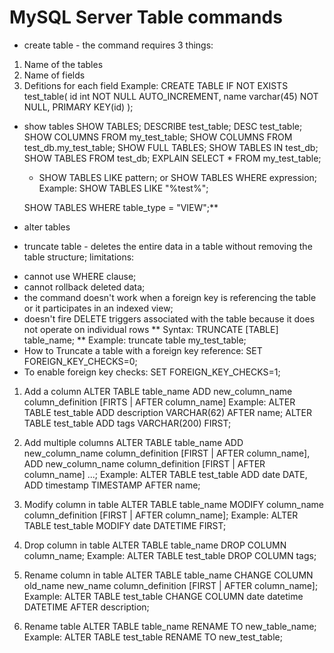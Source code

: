 # MySQL Server Table commands

- create table - the command requires 3 things:

1. Name of the tables
2. Name of fields
3. Defitions for each field
   Example:
   CREATE TABLE IF NOT EXISTS test_table(
   id int NOT NULL AUTO_INCREMENT,
   name varchar(45) NOT NULL,
   PRIMARY KEY(id)
   );

- show tables
  SHOW TABLES;
  DESCRIBE test_table;
  DESC test_table;
  SHOW COLUMNS FROM my_test_table;
  SHOW COLUMNS FROM test_db.my_test_table;
  SHOW FULL TABLES;
  SHOW TABLES IN test_db;
  SHOW TABLES FROM test_db;
  EXPLAIN SELECT \* FROM my_test_table;

  - SHOW TABLES LIKE pattern; or SHOW TABLES WHERE expression; Example:
    SHOW TABLES LIKE "%test%";

  SHOW TABLES WHERE table_type = "VIEW";\*\*

- alter tables

- truncate table - deletes the entire data in a table without removing the table structure; limitations:

* cannot use WHERE clause;
* cannot rollback deleted data;
* the command doesn't work when a foreign key is referencing the table or it participates in an indexed view;
* doesn't fire DELETE triggers associated with the table because it does not operate on individual rows
  ** Syntax:
  TRUNCATE [TABLE] table_name;
  ** Example:
  truncate table my_test_table;
* How to Truncate a table with a foreign key reference:
  SET FOREIGN_KEY_CHECKS=0;
* To enable foreign key checks:
  SET FOREIGN_KEY_CHECKS=1;

1. Add a column
   ALTER TABLE table_name ADD new_column_name column_definition
   [FIRTS | AFTER column_name]
   Example:
   ALTER TABLE test_table ADD description VARCHAR(62) AFTER name;
   ALTER TABLE test_table ADD tags VARCHAR(200) FIRST;

2. Add multiple columns
   ALTER TABLE table_name
   ADD new_column_name column_definition
   [FIRST | AFTER column_name],
   ADD new_column_name column_definition
   [FIRST | AFTER column_name]
   ...;
   Example:
   ALTER TABLE test_table
   ADD date DATE,
   ADD timestamp TIMESTAMP
   AFTER name;

3. Modify column in table
   ALTER TABLE table_name
   MODIFY column_name column_definition
   [FIRST | AFTER column_name];
   Example:
   ALTER TABLE test_table
   MODIFY date DATETIME
   FIRST;

4. Drop column in table
   ALTER TABLE table_name
   DROP COLUMN column_name;
   Example:
   ALTER TABLE test_table
   DROP COLUMN tags;

5. Rename column in table
   ALTER TABLE table_name
   CHANGE COLUMN old_name new_name
   column_definition
   [FIRST | AFTER column_name];
   Example:
   ALTER TABLE test_table
   CHANGE COLUMN date datetime
   DATETIME
   AFTER description;

6. Rename table
   ALTER TABLE table_name
   RENAME TO new_table_name;
   Example:
   ALTER TABLE test_table
   RENAME TO new_test_table;
